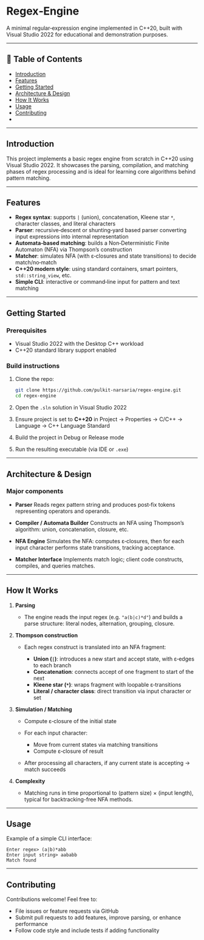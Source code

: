 # Regex‑Engine

A minimal regular‑expression engine implemented in C++20, built with Visual Studio 2022 for educational and demonstration purposes.

---

## 🚀 Table of Contents

* [Introduction](#introduction)
* [Features](#features)
* [Getting Started](#getting-started)
* [Architecture & Design](#architecture--design)
* [How It Works](#how-it-works)
* [Usage](#usage)
* [Contributing](#contributing)
* 
---

## Introduction

This project implements a basic regex engine from scratch in C++20 using Visual Studio 2022. It showcases the parsing, compilation, and matching phases of regex processing and is ideal for learning core algorithms behind pattern matching.

---

## Features

* **Regex syntax**: supports `|` (union), concatenation, Kleene star `*`, character classes, and literal characters
* **Parser**: recursive‑descent or shunting‑yard based parser converting input expressions into internal representation
* **Automata‑based matching**: builds a Non‑Deterministic Finite Automaton (NFA) via Thompson’s construction
* **Matcher**: simulates NFA (with ε‑closures and state transitions) to decide match/no‑match
* **C++20 modern style**: using standard containers, smart pointers, `std::string_view`, etc.
* **Simple CLI**: interactive or command‑line input for pattern and text matching

---

## Getting Started

### Prerequisites

* Visual Studio 2022 with the Desktop C++ workload
* C++20 standard library support enabled

### Build instructions

1. Clone the repo:

   ```bash
   git clone https://github.com/pulkit-narsaria/regex-engine.git
   cd regex-engine
   ```
2. Open the `.sln` solution in Visual Studio 2022
3. Ensure project is set to **C++20** in Project → Properties → C/C++ → Language → C++ Language Standard
4. Build the project in Debug or Release mode
5. Run the resulting executable (via IDE or `.exe`)

---

## Architecture & Design

### Major components

* **Parser**
  Reads regex pattern string and produces post‑fix tokens representing operators and operands.

* **Compiler / Automata Builder**
  Constructs an NFA using Thompson’s algorithm: union, concatenation, closure, etc.

* **NFA Engine**
  Simulates the NFA: computes ε‑closures, then for each input character performs state transitions, tracking acceptance.

* **Matcher Interface**
  Implements match logic; client code constructs, compiles, and queries matches.

---

## How It Works

1. **Parsing**

   * The engine reads the input regex (e.g. `"a(b|c)*d"`) and builds a parse structure: literal nodes, alternation, grouping, closure.

2. **Thompson construction**

   * Each regex construct is translated into an NFA fragment:

     * **Union (`|`)**: introduces a new start and accept state, with ε‑edges to each branch
     * **Concatenation**: connects accept of one fragment to start of the next
     * **Kleene star (`*`)**: wraps fragment with loopable ε‑transitions
     * **Literal / character class**: direct transition via input character or set

3. **Simulation / Matching**

   * Compute ε‑closure of the initial state
   * For each input character:

     * Move from current states via matching transitions
     * Compute ε‑closure of result
   * After processing all characters, if any current state is accepting → match succeeds

4. **Complexity**

   * Matching runs in time proportional to (pattern size) × (input length), typical for backtracking-free NFA methods.

---

## Usage

Example of a simple CLI interface:

```
Enter regex> (a|b)*abb
Enter input string> aababb
Match found
```

---

## Contributing

Contributions welcome! Feel free to:

* File issues or feature requests via GitHub
* Submit pull requests to add features, improve parsing, or enhance performance
* Follow code style and include tests if adding functionality
